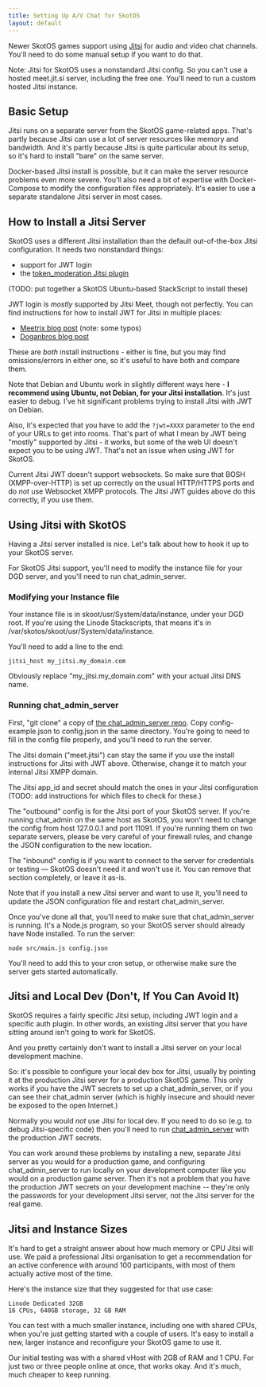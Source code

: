 ```yaml
---
title: Setting Up A/V Chat for SkotOS
layout: default
---
```


Newer SkotOS games support using [Jitsi](https://meet.jit.si/) for audio and video chat channels. You'll need to do some manual setup if you want to do that.

Note: Jitsi for SkotOS uses a nonstandard Jitsi config. So you can't use a hosted meet.jit.si server, including the free one. You'll need to run a custom hosted Jitsi instance.

## Basic Setup

Jitsi runs on a separate server from the SkotOS game-related apps. That's partly because Jitsi can use a lot of server resources like memory and bandwidth. And it's partly because Jitsi is quite particular about its setup, so it's hard to install "bare" on the same server.

Docker-based Jitsi install is possible, but it can make the server resource problems even more severe. You'll also need a bit of expertise with Docker-Compose to modify the configuration files appropriately. It's easier to use a separate standalone Jitsi server in most cases.

## How to Install a Jitsi Server

SkotOS uses a different Jitsi installation than the default out-of-the-box Jitsi configuration. It needs two nonstandard things:

* support for JWT login
* the [token_moderation Jitsi plugin](https://github.com/nvonahsen/jitsi-token-moderation-plugin)

(TODO: put together a SkotOS Ubuntu-based StackScript to install these)

JWT login is *mostly* supported by Jitsi Meet, though not perfectly. You can find instructions for how to install JWT for Jitsi in multiple places:

* [Meetrix blog post](https://meetrix.io/blog/webrtc/jitsi/meet/how-to-authenticate-users-to-Jitsi-meet-using-JWT-tokens.html) (note: some typos)
* [Doganbros blog post](https://doganbros.com/index.php/jitsi/jitsi-installation-with-jwt-support-on-ubuntu-20-04-lts/)

These are *both* install instructions - either is fine, but you may find omissions/errors in either one, so it's useful to have both and compare them.

Note that Debian and Ubuntu work in slightly different ways here - **I recommend using Ubuntu, not Debian, for your Jitsi installation**. It's just easier to debug. I've hit significant problems trying to install Jitsi with JWT on Debian.

Also, it's expected that you have to add the `?jwt=XXXX` parameter to the end of your URLs to get into rooms. That's part of what I mean by JWT being "mostly" supported by Jitsi - it works, but some of the web UI doesn't expect you to be using JWT. That's not an issue when using JWT for SkotOS.

Current Jitsi JWT doesn't support websockets. So make sure that BOSH (XMPP-over-HTTP) is set up correctly on the usual HTTP/HTTPS ports and do *not* use Websocket XMPP protocols. The Jitsi JWT guides above do this correctly, if you use them.

## Using Jitsi with SkotOS

Having a Jitsi server installed is nice. Let's talk about how to hook it up to your SkotOS server.

For SkotOS Jitsi support, you'll need to modify the instance file for your DGD server, and you'll need to run chat_admin_server.

### Modifying your Instance file

Your instance file is in skoot/usr/System/data/instance, under your DGD root. If you're using the Linode Stackscripts, that means it's in /var/skotos/skoot/usr/System/data/instance.

You'll need to add a line to the end:

~~~
jitsi_host my_jitsi.my_domain.com
~~~

Obviously replace "my_jitsi.my_domain.com" with your actual Jitsi DNS name.

### Running chat_admin_server

First, "git clone" a copy of [the chat_admin_server repo](https://github.com/ChatTheatre/chat_admin_server). Copy config-example.json to config.json in the same directory. You're going to need to fill in the config file properly, and you'll need to run the server.

The Jitsi domain ("meet.jitsi") can stay the same if you use the install instructions for Jitsi with JWT above. Otherwise, change it to match your internal Jitsi XMPP domain.

The Jitsi app_id and secret should match the ones in your Jitsi configuration (TODO: add instructions for which files to check for these.)

The "outbound" config is for the Jitsi port of your SkotOS server. If you're running chat_admin on the same host as SkotOS, you won't need to change the config from host 127.0.0.1 and port 11091. If you're running them on two separate servers, please be very careful of your firewall rules, and change the JSON configuration to the new location.

The "inbound" config is if you want to connect to the server for credentials or testing &mdash; SkotOS doesn't need it and won't use it. You can remove that section completely, or leave it as-is.

Note that if you install a new Jitsi server and want to use it, you'll need to update the JSON configuration file and restart chat_admin_server.

Once you've done all that, you'll need to make sure that chat_admin_server is running. It's a Node.js program, so your SkotOS server should already have Node installed. To run the server:

~~~
node src/main.js config.json
~~~

You'll need to add this to your cron setup, or otherwise make sure the server gets started automatically.

## Jitsi and Local Dev (Don't, If You Can Avoid It)

SkotOS requires a fairly specific Jitsi setup, including JWT login and a specific auth plugin. In other words, an existing Jitsi server that you have sitting around isn't going to work for SkotOS.

And you pretty certainly don't want to install a Jitsi server on your local development machine.

So: it's possible to configure your local dev box for Jitsi, usually by pointing it at the production Jitsi server for a production SkotOS game. This only works if you have the JWT secrets to set up a chat_admin_server, or if you can see their chat_admin server (which is highly insecure and should never be exposed to the open Internet.)

Normally you would *not* use Jitsi for local dev. If you need to do so (e.g. to debug Jitsi-specific code) then you'll need to run [chat_admin_server](https://github.com/ChatTheatre/chat_admin_server) with the production JWT secrets.

You can work around these problems by installing a new, separate Jitsi server as you would for a production game, and configuring chat_admin_server to run locally on your development computer like you would on a production game server. Then it's not a problem that you have the production JWT secrets on your development machine -- they're only the passwords for your development Jitsi server, not the Jitsi server for the real game.

## Jitsi and Instance Sizes

It's hard to get a straight answer about how much memory or CPU Jitsi will use. We paid a professional Jitsi organisation to get a recommendation for an active conference with around 100 participants, with most of them actually active most of the time.

Here's the instance size that they suggested for that use case:

~~~
Linode Dedicated 32GB
16 CPUs, 640GB storage, 32 GB RAM
~~~

You can test with a much smaller instance, including one with shared CPUs, when you're just getting started with a couple of users. It's easy to install a new, larger instance and reconfigure your SkotOS game to use it.

Our initial testing was with a shared vHost with 2GB of RAM and 1 CPU. For just two or three people online at once, that works okay. And it's much, much cheaper to keep running.
